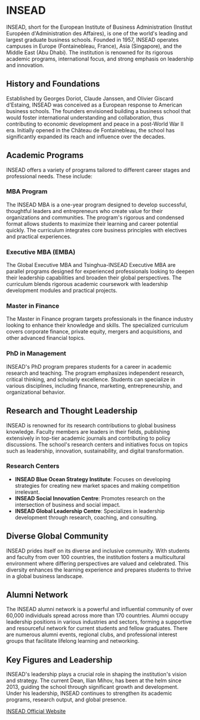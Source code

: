 # INSEAD

INSEAD, short for the European Institute of Business Administration (Institut Européen d'Administration des Affaires), is one of the world's leading and largest graduate business schools. Founded in 1957, INSEAD operates campuses in Europe (Fontainebleau, France), Asia (Singapore), and the Middle East (Abu Dhabi). The institution is renowned for its rigorous academic programs, international focus, and strong emphasis on leadership and innovation.

## History and Foundations

Established by Georges Doriot, Claude Janssen, and Olivier Giscard d'Estaing, INSEAD was conceived as a European response to American business schools. The founders envisioned building a business school that would foster international understanding and collaboration, thus contributing to economic development and peace in a post-World War II era. Initially opened in the Château de Fontainebleau, the school has significantly expanded its reach and influence over the decades.

## Academic Programs

INSEAD offers a variety of programs tailored to different career stages and professional needs. These include:

### MBA Program

The INSEAD MBA is a one-year program designed to develop successful, thoughtful leaders and entrepreneurs who create value for their organizations and communities. The program's rigorous and condensed format allows students to maximize their learning and career potential quickly. The curriculum integrates core business principles with electives and practical experiences.

### Executive MBA (EMBA)

The Global Executive MBA and Tsinghua-INSEAD Executive MBA are parallel programs designed for experienced professionals looking to deepen their leadership capabilities and broaden their global perspectives. The curriculum blends rigorous academic coursework with leadership development modules and practical projects.

### Master in Finance

The Master in Finance program targets professionals in the finance industry looking to enhance their knowledge and skills. The specialized curriculum covers corporate finance, private equity, mergers and acquisitions, and other advanced financial topics.

### PhD in Management

INSEAD's PhD program prepares students for a career in academic research and teaching. The program emphasizes independent research, critical thinking, and scholarly excellence. Students can specialize in various disciplines, including finance, marketing, entrepreneurship, and organizational behavior.

## Research and Thought Leadership

INSEAD is renowned for its research contributions to global business knowledge. Faculty members are leaders in their fields, publishing extensively in top-tier academic journals and contributing to policy discussions. The school's research centers and initiatives focus on topics such as leadership, innovation, sustainability, and digital transformation.

### Research Centers

- **INSEAD Blue Ocean Strategy Institute**: Focuses on developing strategies for creating new market spaces and making competition irrelevant.
- **INSEAD Social Innovation Centre**: Promotes research on the intersection of business and social impact.
- **INSEAD Global Leadership Centre**: Specializes in leadership development through research, coaching, and consulting.

## Diverse Global Community

INSEAD prides itself on its diverse and inclusive community. With students and faculty from over 100 countries, the institution fosters a multicultural environment where differing perspectives are valued and celebrated. This diversity enhances the learning experience and prepares students to thrive in a global business landscape.

## Alumni Network

The INSEAD alumni network is a powerful and influential community of over 60,000 individuals spread across more than 170 countries. Alumni occupy leadership positions in various industries and sectors, forming a supportive and resourceful network for current students and fellow graduates. There are numerous alumni events, regional clubs, and professional interest groups that facilitate lifelong learning and networking.

## Key Figures and Leadership

INSEAD's leadership plays a crucial role in shaping the institution's vision and strategy. The current Dean, Ilian Mihov, has been at the helm since 2013, guiding the school through significant growth and development. Under his leadership, INSEAD continues to strengthen its academic programs, research output, and global presence.

[INSEAD Official Website](https://www.insead.edu)